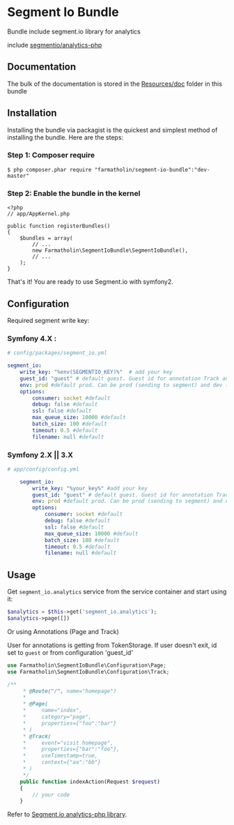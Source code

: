 # Segment Io Bundle

Bundle include segment.io library for analytics

include [segmentio/analytics-php](https://github.com/segmentio/analytics-php)

Documentation
-------------

The bulk of the documentation is stored in the [Resources/doc](Resources/doc) folder in this bundle

## Installation

Installing the bundle via packagist is the quickest and simplest method of installing the bundle. Here are the steps:

### Step 1: Composer require

    $ php composer.phar require "farmatholin/segment-io-bundle":"dev-master"

### Step 2: Enable the bundle in the kernel

    <?php
    // app/AppKernel.php

    public function registerBundles()
    {
        $bundles = array(
            // ...
            new Farmatholin\SegmentIoBundle\SegmentIoBundle(),
            // ...
        );
    }

That's it! You are ready to use Segment.io with symfony2.

## Configuration

Required segment write key:

### Symfony 4.X :

```yml
# config/packages/segment_io.yml

segment_io:
    write_key: "%env(SEGMENTIO_KEY)%"  # add your key
    guest_id: "guest" # default guest. Guest id for annotation Track and Page
    env: prod #default prod. Can be prod (sending to segment) and dev (not sending)
    options:
        consumer: socket #default
        debug: false #default
        ssl: false #default
        max_queue_size: 10000 #default
        batch_size: 100 #default
        timeout: 0.5 #default
        filename: null #default
```

### Symfony 2.X || 3.X

```yml
# app/config/config.yml

    segment_io:
        write_key: "%your_key%" #add your key
        guest_id: "guest" # default guest. Guest id for annotation Track and Page
        env: prod #default prod. Can be prod (sending to segment) and dev (not sending)
        options:
            consumer: socket #default
            debug: false #default
            ssl: false #default
            max_queue_size: 10000 #default
            batch_size: 100 #default
            timeout: 0.5 #default
            filename: null #default
```

## Usage

Get `segment_io.analytics` service from the service container and start using it:

```php
$analytics = $this->get('segment_io.analytics');
$analytics->page([])
```

Or using Annotations (Page and Track)

User for annotations is getting from TokenStorage.
If user doesn't exit, id set to `guest` or from configuration 'guest_id'

```php
use Farmatholin\SegmentIoBundle\Configuration\Page;
use Farmatholin\SegmentIoBundle\Configuration\Track;

/**
     * @Route("/", name="homepage")
     *
     * @Page(
     *     name="index",
     *     category="page",
     *     properties={"foo":"bar"}
     * )
     * @Track(
     *     event="visit homepage",
     *     properties={"bar":"foo"},
     *     useTimestamp=true,
     *     context={"aa":"bb"}
     * )
     */
    public function indexAction(Request $request)
    {
        // your code
    }
```


Refer to [Segment.io analytics-php library](https://github.com/segmentio/analytics-php).
